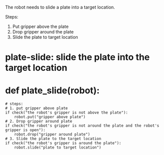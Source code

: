 

The robot needs to slide a plate into a target location.

Steps:
  1. Put gripper above the plate
  2. Drop gripper around the plate
  3. Slide the plate to target location
  
 # plate-slide: slide the plate into the target location
 # def plate_slide(robot):
    # steps:
    # 1. put gripper above plate
    if check("the robot's gripper is not above the plate"):
        robot.put("gripper above plate")
    # 2. Drop gripper around plate
    if check("the robot's gripper is not around the plate and the robot's gripper is open"):
        robot.drop("gripper around plate")
    # 3. Slide the plate to the target location
    if check("the robot's gripper is around the plate"):
        robot.slide("plate to target location")